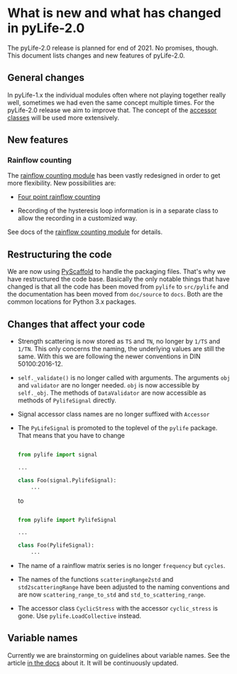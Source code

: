 # What is new and what has changed in pyLife-2.0

The pyLife-2.0 release is planned for end of 2021.  No promises, though.  This
document lists changes and new features of pyLife-2.0.


## General changes

In pyLife-1.x the individual modules often where not playing together really
well, sometimes we had even the same concept multiple times.  For the
pyLife-2.0 release we aim to improve that.  The concept of the [accessor
classes](https://pandas.pydata.org/pandas-docs/stable/development/extending.html#registering-custom-accessors)
will be used more extensively.


## New features

### Rainflow counting

The [rainflow counting module](docs/stress/rainflow.rst) has been vastly redesigned
in order to get more flexibility.  New possibilities are:

* [Four point rainflow counting](docs/stress/rainflow/fourpointdetector.rst)

* Recording of the hysteresis loop information is in a separate class to allow
  the recording in a customized way.

See docs of the [rainflow counting module](docs/stress/rainflow.rst) for details.


## Restructuring the code

We are now using [PyScaffold](https://pyscaffold.org) to handle the packaging
files.  That's why we have restructured the code base.  Basically the only
notable things that have changed is that all the code has been moved from
`pylife` to `src/pylife` and the documentation has been moved from `doc/source`
to `docs`.  Both are the common locations for Python 3.x packages.


## Changes that affect your code

* Strength scattering is now stored as `TS` and `TN`, no longer by `1/TS` and
  `1/TN`.  This only concerns the naming, the underlying values are still the
  same.  With this we are following the newer conventions in DIN 50100:2016-12.


* `self._validate()` is no longer called with arguments.  The arguments `obj`
  and `validator` are no longer needed.  `obj` is now accessible by
  `self._obj`. The methods of `DataValidator` are now accessible as methods of
  `PylifeSignal` directly.

* Signal accessor class names are no longer suffixed with `Accessor`

* The `PyLifeSignal` is promoted to the toplevel of the `pylife` package.  That
  means that you have to change

  ```python

  from pylife import signal

  ...

  class Foo(signal.PylifeSignal):
      ...
  ```

  to

  ```python

  from pylife import PylifeSignal

  ...

  class Foo(PylifeSignal):
      ...
  ```

* The name of a rainflow matrix series is no longer `frequency` but `cycles`.

* The names of the functions `scatteringRange2std` and `std2scatteringRange`
  have been adjusted to the naming conventions and are now
  `scattering_range_to_std` and `std_to_scattering_range`.

* The accessor class `CyclicStress` with the accessor `cyclic_stress` is gone.
  Use `pylife.LoadCollective` instead.


## Variable names

Currently we are brainstorming on guidelines about variable names.  See the
article [in the docs](docs/variable_names.rst) about it.  It will be
continuously updated.
